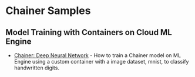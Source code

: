 # Chainer Samples

## Model Training with Containers on Cloud ML Engine
* [Chainer: Deep Neural Network](containers/quickstart) - How to train a Chainer model on ML Engine using a custom container with a image dataset, mnist, to classify handwritten digits.
